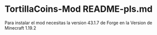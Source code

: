 # TortillaCoins-Mod README-pls.md

Para instalar el mod necesitas la version 43.1.7 de Forge en la Version de Minecraft 1.19.2
